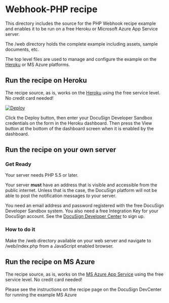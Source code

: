 # Webhook-PHP recipe
This directory includes the source for the PHP Webhook recipe example and enables it to be run on a free Heroku or Microsoft Azure App Service server.

The /web directory holds the complete example including assets, sample documents, etc.

The top level files are used to manage and configure the example on the [Heroku](https://www.heroku.com/) or MS Azure platforms.


## Run the recipe on Heroku 
The recipe source, as is, works on the [Heroku](https://www.heroku.com/) using the free service level. No credit card needed!

[![Deploy](https://www.herokucdn.com/deploy/button.svg)](https://heroku.com/deploy)

Click the Deploy button, then enter your DocuSign Developer Sandbox credentials on the form in the Heroku dashboard. Then press the View button at the bottom of the dashboard screen when it is enabled by the dashboard.

## Run the recipe on your own server

### Get Ready
Your server needs PHP 5.5 or later.

Your server **must** have an address that is visible and accessible from the public internet. Unless that is the case, the DocuSign platform will not be able to post the notification messages *to* your server.

You need an email address and password registered with the free DocuSign Developer Sandbox system. You also need a free Integration Key for your DocuSign account. See the [DocuSign Developer Center](https://www.docusign.com/developer-center) to sign up.

### How to do it
Make the /web directory available on your web server and navigate to /web/index.php from a JavaScript enabled browser.

## Run the recipe on MS Azure
The recipe source, as is, works on the [MS Azure App Service](https://azure.microsoft.com/en-us/services/app-service/) using the free service level. No credit card needed!

Please see the instructions on the recipe page on the DocuSign DevCenter for running the example MS Azure

